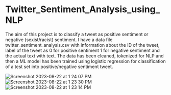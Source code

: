 # Twitter_Sentiment_Analysis_using_NLP

The aim of this project is to classify a tweet as positive sentiment or negative (sexist/racist) sentiment. I have a data file twitter_sentiment_analysis.csv with information about the ID of the tweet, label of the tweet as 0 for positive sentiment 1 for negative sentiment and the actual text with text. The data has been cleaned, tokenized for NLP and then a ML model has been trained using logistic regression for classification of a test set into positive/negative sentiment tweet.


![Screenshot 2023-08-22 at 1 24 07 PM](https://github.com/mayank8893/Data_Science_and_ML_Projects/assets/69361645/0fcb0c51-c5eb-4c45-99da-d78d6512c029)
![Screenshot 2023-08-22 at 1 23 30 PM](https://github.com/mayank8893/Data_Science_and_ML_Projects/assets/69361645/e7496305-8ff7-405d-b9b3-37adcb8db252)
![Screenshot 2023-08-22 at 1 23 14 PM](https://github.com/mayank8893/Data_Science_and_ML_Projects/assets/69361645/d725262e-deb7-48f5-a2c5-18a43e7cb601)
